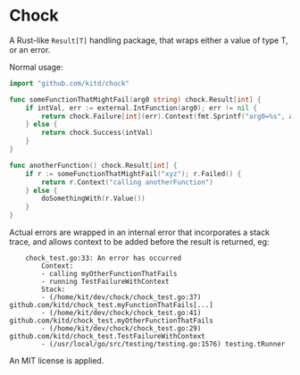 # Chock

A Rust-like `Result[T]` handling package, that wraps either a value of type T, or an error.

Normal usage:

```go
import "github.com/kitd/chock"

func someFunctionThatMightFail(arg0 string) chock.Result[int] {
    if intVal, err := external.IntFunction(arg0); err != nil {
        return chock.Failure[int](err).Context(fmt.Sprintf("arg0=%s", arg0))
    } else {
        return chock.Success(intVal)
    }
}

func anotherFunction() chock.Result[int] {
    if r := someFunctionThatMightFail("xyz"); r.Failed() {
        return r.Context("calling anotherFunction")
    } else {
        doSomethingWith(r.Value())
    }
}
```

Actual errors are wrapped in an internal error that incorporates a stack trace, and allows context to be added before the result is returned, eg:
```
    chock_test.go:33: An error has occurred
        Context:
        - calling myOtherFunctionThatFails
        - running TestFailureWithContext
        Stack:
        - (/home/kit/dev/chock/chock_test.go:37) github.com/kitd/chock_test.myFunctionThatFails[...]
        - (/home/kit/dev/chock/chock_test.go:41) github.com/kitd/chock_test.myOtherFunctionThatFails
        - (/home/kit/dev/chock/chock_test.go:29) github.com/kitd/chock_test.TestFailureWithContext
        - (/usr/local/go/src/testing/testing.go:1576) testing.tRunner
```

An MIT license is applied.